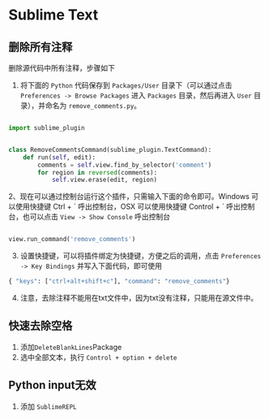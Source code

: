 # Sublime Text


## 删除所有注释

删除源代码中所有注释，步骤如下

1. 将下面的 `Python` 代码保存到 `Packages/User` 目录下（可以通过点击 `Preferences -> Browse Packages` 进入 `Packages` 目录，然后再进入 `User` 目录），并命名为 `remove_comments.py`。

```python

import sublime_plugin


class RemoveCommentsCommand(sublime_plugin.TextCommand):
    def run(self, edit):
        comments = self.view.find_by_selector('comment')
        for region in reversed(comments):
            self.view.erase(edit, region)

```

2、现在可以通过控制台运行这个插件，只需输入下面的命令即可。Windows 可以使用快捷键 Ctrl + \` 呼出控制台，OSX 可以使用快捷键 Control + \` 呼出控制台，也可以点击 `View -> Show Console` 呼出控制台

``` python

view.run_command('remove_comments')

```

3. 设置快捷键，可以将插件绑定为快捷键，方便之后的调用，点击 `Preferences -> Key Bindings` 并写入下面代码，即可使用

``` python
{ "keys": ["ctrl+alt+shift+c"], "command": "remove_comments"}
```
4. 注意，去除注释不能用在txt文件中，因为txt没有注释，只能用在源文件中。

## 快速去除空格

1. 添加`DeleteBlankLines`Package
2. 选中全部文本，执行 `Control + option + delete`

## Python input无效
1. 添加 `SublimeREPL`